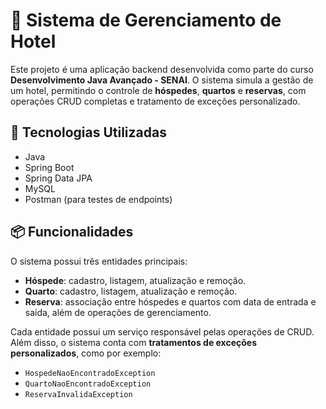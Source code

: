 # 🏨 Sistema de Gerenciamento de Hotel

Este projeto é uma aplicação backend desenvolvida como parte do curso **Desenvolvimento Java Avançado - SENAI**. O sistema simula a gestão de um hotel, permitindo o controle de **hóspedes**, **quartos** e **reservas**, com operações CRUD completas e tratamento de exceções personalizado.

## 🚀 Tecnologias Utilizadas

- Java
- Spring Boot
- Spring Data JPA
- MySQL
- Postman (para testes de endpoints)

## 📦 Funcionalidades

O sistema possui três entidades principais:

- **Hóspede**: cadastro, listagem, atualização e remoção.
- **Quarto**: cadastro, listagem, atualização e remoção.
- **Reserva**: associação entre hóspedes e quartos com data de entrada e saída, além de operações de gerenciamento.

Cada entidade possui um serviço responsável pelas operações de CRUD. Além disso, o sistema conta com **tratamentos de exceções personalizados**, como por exemplo:
- `HospedeNaoEncontradoException`
- `QuartoNaoEncontradoException`
- `ReservaInvalidaException`
